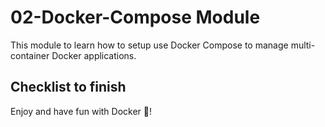 # 02-Docker-Compose Module

This module to learn how to setup use Docker Compose to manage multi-container Docker applications.

## Checklist to finish



Enjoy and have fun with Docker 🚀!
